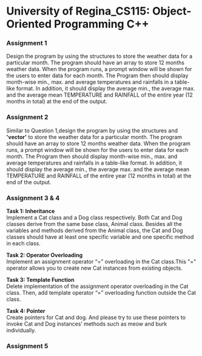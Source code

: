 # University of Regina_CS115: Object-Oriented Programming C++

### Assignment 1
Design the program by using the structures to store the weather data for a particular month.
The program should have an array to store 12 months weather data. When the program runs, a prompt window will be shown for the users to enter data for each month. 
The Program then should display month-wise min., max. and average temperatures and rainfalls in a table-like format.  In addition, it should display the average min.,
the average max. and the average mean TEMPERATURE and RAINFALL of the entire year (12 months in total) at the end of the output.

### Assignment 2
Similar to Question 1,design the program by using the structures and **'vector'** to store the weather data for a particular month.
The program should have an array to store 12 months weather data. When the program runs, a prompt window will be shown for the users to enter data for each month. 
The Program then should display month-wise min., max. and average temperatures and rainfalls in a table-like format.  In addition, it should display the average min.,
the average max. and the average mean TEMPERATURE and RAINFALL of the entire year (12 months in total) at the end of the output.

### Assignment 3 & 4
**Task 1: Inheritance**  
Implement a Cat class and a Dog class respectively. Both Cat and Dog classes derive from the same base class, Animal class.
Besides all the variables and methods derived from the Animal class, the Cat and Dog classes should have at least one specific variable and one specific method in each class.

**Task 2: Operator Overloading**  
Implement an assignment operator “=” overloading in the Cat class.This "=" operator allows you to create new Cat instances from existing objects. 

**Task 3: Template Function**  
Delete implementation of the assignment operator overloading in the Cat class. Then, add template operator “=” overloading function outside the Cat class.

**Task 4: Pointer**  
Create pointers for Cat and dog. And please try to use these pointers to invoke Cat and Dog instances’ methods such as meow and burk individually.

### Assignment 5

